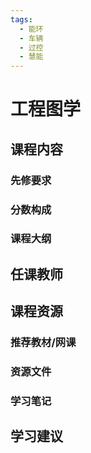 ```yaml
---
tags:
  - 能环
  - 车辆
  - 过控
  - 慧能
---
```


# 工程图学

## 课程内容

### 先修要求

### 分数构成

### 课程大纲

## 任课教师

## 课程资源

### 推荐教材/网课

### 资源文件

### 学习笔记

## 学习建议




